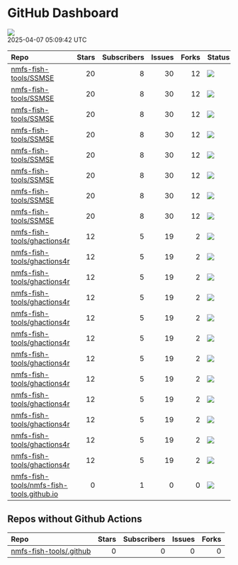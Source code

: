 GitHub Dashboard
================

![](https://github.com/nmfs-fish-tools/status/workflows/Render%20Status/badge.svg)  
2025-04-07 05:09:42 UTC

| Repo                                                                                                      | Stars | Subscribers | Issues | Forks | Status                                                                                                                                                                                                              | Commit                                                                                                                                                                                                               |
|:----------------------------------------------------------------------------------------------------------|------:|------------:|-------:|------:|:--------------------------------------------------------------------------------------------------------------------------------------------------------------------------------------------------------------------|:---------------------------------------------------------------------------------------------------------------------------------------------------------------------------------------------------------------------|
| [nmfs-fish-tools/SSMSE](https://github.com/nmfs-fish-tools/SSMSE)                                         |    20 |           8 |     30 |    12 | [![](https://github.com/nmfs-fish-tools/SSMSE/workflows/call-r-cmd-check/badge.svg)](https://github.com/nmfs-fish-tools/SSMSE/actions/runs/14287087530)                                                             | <a href="https://github.com/nmfs-fish-tools/SSMSE/commit/1f12b27f65403062d914a79d6e239e5ccb3e9dc0" title="style and docs: run devtools::document() and styler::style_pkg()">1f12b2</a>                               |
| [nmfs-fish-tools/SSMSE](https://github.com/nmfs-fish-tools/SSMSE)                                         |    20 |           8 |     30 |    12 | [![](https://github.com/nmfs-fish-tools/SSMSE/workflows/call-calc_coverage/badge.svg)](https://github.com/nmfs-fish-tools/SSMSE/actions/runs/14223014689)                                                           | <a href="https://github.com/nmfs-fish-tools/SSMSE/commit/cd9ffdc831d2326ffd1fc993791dcb942df92fb2" title="Add new functions to namespace">cd9ffd</a>                                                                 |
| [nmfs-fish-tools/SSMSE](https://github.com/nmfs-fish-tools/SSMSE)                                         |    20 |           8 |     30 |    12 | [![](https://github.com/nmfs-fish-tools/SSMSE/workflows/call-doc-and-style-r/badge.svg)](https://github.com/nmfs-fish-tools/SSMSE/actions/runs/9226599777)                                                          | <a href="https://github.com/nmfs-fish-tools/SSMSE/commit/1f12b27f65403062d914a79d6e239e5ccb3e9dc0" title="style and docs: run devtools::document() and styler::style_pkg()">1f12b2</a>                               |
| [nmfs-fish-tools/SSMSE](https://github.com/nmfs-fish-tools/SSMSE)                                         |    20 |           8 |     30 |    12 | [![](https://github.com/nmfs-fish-tools/SSMSE/workflows/Render%20README/badge.svg)](https://github.com/nmfs-fish-tools/SSMSE/actions/runs/8515869774)                                                               | <a href="https://github.com/nmfs-fish-tools/SSMSE/commit/07850edb449c1ff194dc1e94101d019b8dae87ab" title="rm other uneeded workflows">07850e</a>                                                                     |
| [nmfs-fish-tools/SSMSE](https://github.com/nmfs-fish-tools/SSMSE)                                         |    20 |           8 |     30 |    12 | [![](https://github.com/nmfs-fish-tools/SSMSE/actions/workflows/pages/pages-build-deployment/badge.svg)](https://github.com/nmfs-fish-tools/SSMSE/actions/runs/9226634459)                                          | <a href="https://github.com/nmfs-fish-tools/SSMSE/commit/4e67aba54655200a90d862d92a81bc6dc77b8edb" title="Deploying to gh-pages from @ nmfs-fish-tools/SSMSE@1f12b27f65403062d914a79d6e239e5ccb3e9dc0 🚀">4e67ab</a> |
| [nmfs-fish-tools/SSMSE](https://github.com/nmfs-fish-tools/SSMSE)                                         |    20 |           8 |     30 |    12 | [![](https://github.com/nmfs-fish-tools/SSMSE/workflows/call-update-pkgdown/badge.svg)](https://github.com/nmfs-fish-tools/SSMSE/actions/runs/8515178981)                                                           | <a href="https://github.com/nmfs-fish-tools/SSMSE/commit/e1e5f42e064dae1ef4f33d1d8dc4216cadfc9f60" title="try a pkgdown build workflow">e1e5f4</a>                                                                   |
| [nmfs-fish-tools/SSMSE](https://github.com/nmfs-fish-tools/SSMSE)                                         |    20 |           8 |     30 |    12 | [![](https://github.com/nmfs-fish-tools/SSMSE/workflows/deploy%20pkgdown%20and%20user%20manual/badge.svg)](https://github.com/nmfs-fish-tools/SSMSE/actions/runs/9226599763)                                        | <a href="https://github.com/nmfs-fish-tools/SSMSE/commit/1f12b27f65403062d914a79d6e239e5ccb3e9dc0" title="style and docs: run devtools::document() and styler::style_pkg()">1f12b2</a>                               |
| [nmfs-fish-tools/SSMSE](https://github.com/nmfs-fish-tools/SSMSE)                                         |    20 |           8 |     30 |    12 | [![](https://github.com/nmfs-fish-tools/SSMSE/workflows/gitleaks/badge.svg)](https://github.com/nmfs-fish-tools/SSMSE/actions/runs/8853743150)                                                                      | <a href="https://github.com/nmfs-fish-tools/SSMSE/commit/931617e6b4e1773e6b333f232c41095511a889a2" title="test secret scanning">931617</a>                                                                           |
| [nmfs-fish-tools/ghactions4r](https://github.com/nmfs-fish-tools/ghactions4r)                             |    12 |           5 |     19 |     2 | [![](https://github.com/nmfs-fish-tools/ghactions4r/workflows/calc-coverage/badge.svg)](https://github.com/nmfs-fish-tools/ghactions4r/actions/runs/9293801172)                                                     | <a href="https://github.com/nmfs-fish-tools/ghactions4r/commit/3456d100a858796027f754ce70462b633054eb38" title="fix spaces">3456d1</a>                                                                               |
| [nmfs-fish-tools/ghactions4r](https://github.com/nmfs-fish-tools/ghactions4r)                             |    12 |           5 |     19 |     2 | [![](https://github.com/nmfs-fish-tools/ghactions4r/workflows/calc-covr-no-push/badge.svg)](https://github.com/nmfs-fish-tools/ghactions4r/actions/runs/13976815613)                                                | <a href="https://github.com/nmfs-fish-tools/ghactions4r/commit/4c57ea210b9c457126438a9cdb041612596de5b3" title="make reporting simpler">4c57ea</a>                                                                   |
| [nmfs-fish-tools/ghactions4r](https://github.com/nmfs-fish-tools/ghactions4r)                             |    12 |           5 |     19 |     2 | [![](https://github.com/nmfs-fish-tools/ghactions4r/workflows/call-build-pkgdown/badge.svg)](https://github.com/nmfs-fish-tools/ghactions4r/actions/runs/14070306408)                                               | <a href="https://github.com/nmfs-fish-tools/ghactions4r/commit/91b1ba100c425c85f2ba3b27fb4b49acfd0a81b0" title="rm redundant tests, rename 1 test.">91b1ba</a>                                                       |
| [nmfs-fish-tools/ghactions4r](https://github.com/nmfs-fish-tools/ghactions4r)                             |    12 |           5 |     19 |     2 | [![](https://github.com/nmfs-fish-tools/ghactions4r/workflows/call-calc_coverage/badge.svg)](https://github.com/nmfs-fish-tools/ghactions4r/actions/runs/14070306422)                                               | <a href="https://github.com/nmfs-fish-tools/ghactions4r/commit/91b1ba100c425c85f2ba3b27fb4b49acfd0a81b0" title="rm redundant tests, rename 1 test.">91b1ba</a>                                                       |
| [nmfs-fish-tools/ghactions4r](https://github.com/nmfs-fish-tools/ghactions4r)                             |    12 |           5 |     19 |     2 | [![](https://github.com/nmfs-fish-tools/ghactions4r/workflows/call-calc-covr-no-push/badge.svg)](https://github.com/nmfs-fish-tools/ghactions4r/actions/runs/13978230201)                                           | <a href="https://github.com/nmfs-fish-tools/ghactions4r/commit/45e34ff5eb53b5329bd1caa0dce9bf167af8586c" title="set up reusable workflows">45e34f</a>                                                                |
| [nmfs-fish-tools/ghactions4r](https://github.com/nmfs-fish-tools/ghactions4r)                             |    12 |           5 |     19 |     2 | [![](https://github.com/nmfs-fish-tools/ghactions4r/workflows/call-doc-and-style-r/badge.svg)](https://github.com/nmfs-fish-tools/ghactions4r/actions/runs/14070306417)                                             | <a href="https://github.com/nmfs-fish-tools/ghactions4r/commit/91b1ba100c425c85f2ba3b27fb4b49acfd0a81b0" title="rm redundant tests, rename 1 test.">91b1ba</a>                                                       |
| [nmfs-fish-tools/ghactions4r](https://github.com/nmfs-fish-tools/ghactions4r)                             |    12 |           5 |     19 |     2 | [![](https://github.com/nmfs-fish-tools/ghactions4r/workflows/call-r-cmd-check/badge.svg)](https://github.com/nmfs-fish-tools/ghactions4r/actions/runs/14286994478)                                                 | <a href="https://github.com/nmfs-fish-tools/ghactions4r/commit/91b1ba100c425c85f2ba3b27fb4b49acfd0a81b0" title="rm redundant tests, rename 1 test.">91b1ba</a>                                                       |
| [nmfs-fish-tools/ghactions4r](https://github.com/nmfs-fish-tools/ghactions4r)                             |    12 |           5 |     19 |     2 | [![](https://github.com/nmfs-fish-tools/ghactions4r/workflows/call-spell-check/badge.svg)](https://github.com/nmfs-fish-tools/ghactions4r/actions/runs/14070306400)                                                 | <a href="https://github.com/nmfs-fish-tools/ghactions4r/commit/91b1ba100c425c85f2ba3b27fb4b49acfd0a81b0" title="rm redundant tests, rename 1 test.">91b1ba</a>                                                       |
| [nmfs-fish-tools/ghactions4r](https://github.com/nmfs-fish-tools/ghactions4r)                             |    12 |           5 |     19 |     2 | [![](https://github.com/nmfs-fish-tools/ghactions4r/workflows/call-style-description/badge.svg)](https://github.com/nmfs-fish-tools/ghactions4r/actions/runs/9912740522)                                            | <a href="https://github.com/nmfs-fish-tools/ghactions4r/commit/39f02f9df47b4d6c336377ee9cdc0900388fafe0" title="try error instead">39f02f</a>                                                                        |
| [nmfs-fish-tools/ghactions4r](https://github.com/nmfs-fish-tools/ghactions4r)                             |    12 |           5 |     19 |     2 | [![](https://github.com/nmfs-fish-tools/ghactions4r/workflows/call-update-pkgdown/badge.svg)](https://github.com/nmfs-fish-tools/ghactions4r/actions/runs/14070306405)                                              | <a href="https://github.com/nmfs-fish-tools/ghactions4r/commit/91b1ba100c425c85f2ba3b27fb4b49acfd0a81b0" title="rm redundant tests, rename 1 test.">91b1ba</a>                                                       |
| [nmfs-fish-tools/ghactions4r](https://github.com/nmfs-fish-tools/ghactions4r)                             |    12 |           5 |     19 |     2 | [![](https://github.com/nmfs-fish-tools/ghactions4r/actions/workflows/dependabot/dependabot-updates/badge.svg)](https://github.com/nmfs-fish-tools/ghactions4r/actions/runs/14180174073)                            | <a href="https://github.com/nmfs-fish-tools/ghactions4r/commit/91b1ba100c425c85f2ba3b27fb4b49acfd0a81b0" title="rm redundant tests, rename 1 test.">91b1ba</a>                                                       |
| [nmfs-fish-tools/ghactions4r](https://github.com/nmfs-fish-tools/ghactions4r)                             |    12 |           5 |     19 |     2 | [![](https://github.com/nmfs-fish-tools/ghactions4r/actions/workflows/pages/pages-build-deployment/badge.svg)](https://github.com/nmfs-fish-tools/ghactions4r/actions/runs/14070341091)                             | <a href="https://github.com/nmfs-fish-tools/ghactions4r/commit/ef9f7061bf89b28cacce19e0b6f3cbef0c5a41cb" title="Built site for ghactions4r@0.2.0: 91b1ba1">ef9f70</a>                                                |
| [nmfs-fish-tools/nmfs-fish-tools.github.io](https://github.com/nmfs-fish-tools/nmfs-fish-tools.github.io) |     0 |           1 |      0 |     0 | [![](https://github.com/nmfs-fish-tools/nmfs-fish-tools.github.io/actions/workflows/pages/pages-build-deployment/badge.svg)](https://github.com/nmfs-fish-tools/nmfs-fish-tools.github.io/actions/runs/14064899374) | <a href="https://github.com/nmfs-fish-tools/nmfs-fish-tools.github.io/commit/04b0dad2b42f5523d293e029c82370b80ec19462" title="try deleting readme">04b0da</a>                                                        |

## Repos without Github Actions

| Repo                                                                  | Stars | Subscribers | Issues | Forks |
|:----------------------------------------------------------------------|------:|------------:|-------:|------:|
| [nmfs-fish-tools/.github](https://github.com/nmfs-fish-tools/.github) |     0 |           0 |      0 |     0 |

